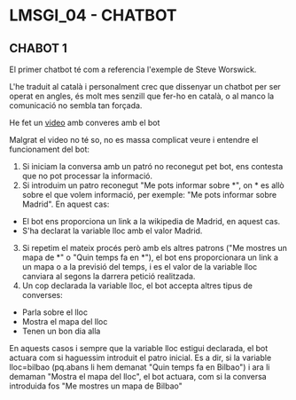# LMSGI_04 - CHATBOT

## CHABOT 1

El primer chatbot té com a referencia l'exemple de Steve Worswick.

L'he traduit al català i personalment crec que dissenyar un chatbot per ser operat en angles, és molt mes senzill que fer-ho en català, o al manco la comunicació no sembla tan forçada.

He fet un [video](https://drive.google.com/file/d/1YkmBrA88zWoHOAwGUHJ05zLBVeYLDF6O/view?usp=sharing) amb converes amb el bot

Malgrat el video no té so, no es massa complicat veure i entendre el funcionament del bot:

1. Si iniciam la conversa amb un patró no reconegut pet bot, ens contesta que no pot processar la informació.
2. Si introduim un patro reconegut "Me pots informar sobre \*", on \* es allò sobre el que volem informació, per exemple: "Me pots informar sobre Madrid". En aquest cas:
  * El bot ens proporciona un link a la wikipedia de Madrid, en aquest cas.
  * S'ha declarat la variable lloc amb el valor Madrid.
3. Si repetim el mateix procés però amb els altres patrons ("Me mostres un mapa de \*" o "Quin temps fa en \*"), el bot ens proporcionara un link a un mapa o a la previsió del temps, i es el valor de la variable lloc canviara al segons la darrera petició realitzada.
4. Un cop declarada la variable lloc, el bot accepta altres tipus de converses:
 * Parla sobre el lloc
 * Mostra el mapa del lloc
 * Tenen un bon dia alla

En aquests casos i sempre que la variable lloc estigui declarada, el bot actuara com si haguessim introduit el patro inicial.
Es a dir, si la variable lloc=bilbao (pq.abans li hem demanat "Quin temps fa en Bilbao") i ara li demaman "Mostra el mapa del lloc", el bot actuara, com si la conversa introduida fos "Me mostres un mapa de Bilbao"
 
